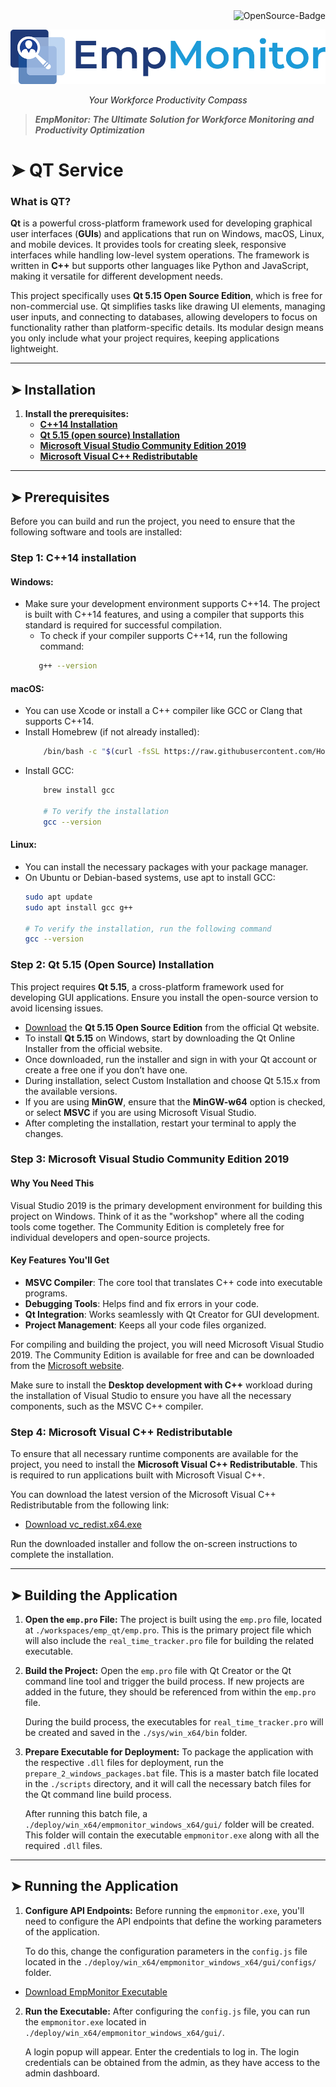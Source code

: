 <div align="right">
  <img src="https://img.shields.io/badge/OpenSource-000?style=for-the-badge&logo=ghost&logoColor=black&color=ffd700" alt="OpenSource-Badge">
</div>

![EmpMonitor](/assets/EMPMonitor%20logo.png)
<p align="center"><i>Your Workforce Productivity Compass</i></p>

> **_EmpMonitor: The Ultimate Solution for Workforce Monitoring and Productivity Optimization_**

# ➤ QT Service

### What is QT?
**Qt** is a powerful cross-platform framework used for developing graphical user interfaces (**GUIs**) and applications that run on Windows, macOS, Linux, and mobile devices. It provides tools for creating sleek, responsive interfaces while handling low-level system operations. The framework is written in **C++** but supports other languages like Python and JavaScript, making it versatile for different development needs.

This project specifically uses **Qt 5.15 Open Source Edition**, which is free for non-commercial use. Qt simplifies tasks like drawing UI elements, managing user inputs, and connecting to databases, allowing developers to focus on functionality rather than platform-specific details. Its modular design means you only include what your project requires, keeping applications lightweight.

---

## ➤ Installation

1. **Install the prerequisites:**
    - **[C++14 Installation](#step-1-c14-installation)**
    - **[Qt 5.15 (open source) Installation](#step-2-qt-515-open-source-installation)**
    - **[Microsoft Visual Studio Community Edition 2019](#step-3-microsoft-visual-studio-community-edition-2019)**
    - **[Microsoft Visual C++ Redistributable](#step-4-microsoft-visual-c-redistributable)**

---

## ➤ Prerequisites
Before you can build and run the project, you need to ensure that the following software and tools are installed:

### Step 1: C++14 installation
#### Windows: 
- Make sure your development environment supports C++14. The project is built with C++14 features, and using a compiler that supports this standard is required for successful compilation.
    - To check if your compiler supports C++14, run the following command:
     ```sh
        g++ --version
    ```
#### macOS: 
- You can use Xcode or install a C++ compiler like GCC or Clang that supports C++14.
- Install Homebrew (if not already installed):
    ```sh
        /bin/bash -c "$(curl -fsSL https://raw.githubusercontent.com/Homebrew/install/HEAD/install.sh)"
    ```
- Install GCC:
    ```sh
        brew install gcc

        # To verify the installation
        gcc --version
    ```
#### Linux:
- You can install the necessary packages with your package manager.
- On Ubuntu or Debian-based systems, use apt to install GCC:
    ```sh
    sudo apt update
    sudo apt install gcc g++

    # To verify the installation, run the following command
    gcc --version
    ```

   


### Step 2: Qt 5.15 (Open Source) Installation
This project requires **Qt 5.15**, a cross-platform framework used for developing GUI applications. Ensure you install the open-source version to avoid licensing issues.
- [Download](https://www.qt.io/download) the **Qt 5.15 Open Source Edition** from the official Qt website.
- To install **Qt 5.15** on Windows, start by downloading the Qt Online Installer from the official website. 
- Once downloaded, run the installer and sign in with your Qt account or create a free one if you don’t have one. 
- During installation, select Custom Installation and choose Qt 5.15.x from the available versions. 
- If you are using **MinGW**, ensure that the **MinGW-w64** option is checked, or select **MSVC** if you are using Microsoft Visual Studio. 
- After completing the installation, restart your terminal to apply the changes.

<!-- #### Windows: 
- To install **Qt 5.15** on Windows, start by downloading the Qt Online Installer from the [Official Qt website](https://www.qt.io/download).
- Once downloaded, run the installer and sign in with your Qt account or create a free one if you don’t have one. 
- During installation, select Custom Installation and choose Qt 5.15.x from the available versions. 
- If you are using MinGW, ensure that the MinGW-w64 option is checked, or select MSVC if you are using Microsoft Visual Studio. 
- After completing the installation, restart your terminal to apply the changes.
- To verify, run:
    ```sh
        qmake --version
    ```
####  macOS (Using Homebrew):
- If you’re on macOS, you can install Qt 5.15 using Homebrew:
    ```sh
        brew install qt@5
    ```
- After installation, add Qt to your PATH:
    ```sh
        echo 'export PATH="/usr/local/opt/qt@5/bin:$PATH"' >> ~/.zshrc
        source ~/.zshrc
    ```
- verify the installation by running:
    ```sh
        qmake --version
    ```

####  Linux (Ubuntu/Debian):
- On Ubuntu or Debian-based systems, you can install Qt 5.15 using the package manager:
    ```sh
        sudo apt update
        sudo apt install qt5-default
    ```
- For manual installation, download the Qt installer from: [Official Qt website](https://www.qt.io/download). Follow the installation instructions for your Linux distribution.
- Verify the installation by running:
    ```sh
        qmake --version
    ``` -->


### Step 3: Microsoft Visual Studio Community Edition 2019
#### Why You Need This
Visual Studio 2019 is the primary development environment for building this project on Windows. Think of it as the "workshop" where all the coding tools come together. The Community Edition is completely free for individual developers and open-source projects.

#### Key Features You'll Get
- **MSVC Compiler**: The core tool that translates C++ code into executable programs.
- **Debugging Tools**: Helps find and fix errors in your code.
- **Qt Integration**: Works seamlessly with Qt Creator for GUI development.
- **Project Management**: Keeps all your code files organized.

For compiling and building the project, you will need Microsoft Visual Studio 2019. The Community Edition is available for free and can be downloaded from the [Microsoft website](https://visualstudio.microsoft.com/visual-cpp-build-tools/).

Make sure to install the **Desktop development with C++** workload during the installation of Visual Studio to ensure you have all the necessary components, such as the MSVC C++ compiler.

<!-- After installation: 
- Open **Developer Command Prompt** 
- Type:
    ```bash
        cl/?
    ```
You should see Microsoft C++ compiler version information. -->

### Step 4: Microsoft Visual C++ Redistributable
To ensure that all necessary runtime components are available for the project, you need to install the **Microsoft Visual C++ Redistributable**. This is required to run applications built with Microsoft Visual C++.

You can download the latest version of the Microsoft Visual C++ Redistributable from the following link:

- [Download vc_redist.x64.exe](https://aka.ms/vs/17/release/vc_redist.x64.exe)

Run the downloaded installer and follow the on-screen instructions to complete the installation.

---



## ➤ Building the Application

1. **Open the `emp.pro` File:**
   The project is built using the `emp.pro` file, located at `./workspaces/emp_qt/emp.pro`. This is the primary project file which will also include the `real_time_tracker.pro` file for building the related executable.

2. **Build the Project:**
   Open the `emp.pro` file with Qt Creator or the Qt command line tool and trigger the build process. If new projects are added in the future, they should be referenced from within the `emp.pro` file.

   During the build process, the executables for `real_time_tracker.pro` will be created and saved in the `./sys/win_x64/bin` folder.

3. **Prepare Executable for Deployment:**
   To package the application with the respective `.dll` files for deployment, run the `prepare_2_windows_packages.bat` file. This is a master batch file located in the `./scripts` directory, and it will call the necessary batch files for the Qt command line build process.

   After running this batch file, a `./deploy/win_x64/empmonitor_windows_x64/gui/` folder will be created. This folder will contain the executable `empmonitor.exe` along with all the required `.dll` files.

---

## ➤ Running the Application

1. **Configure API Endpoints:**
   Before running the `empmonitor.exe`, you'll need to configure the API endpoints that define the working parameters of the application.

   To do this, change the configuration parameters in the `config.js` file located in the `./deploy/win_x64/empmonitor_windows_x64/gui/configs/` folder.
- [Download EmpMonitor Executable](https://drive.google.com/file/d/1mn_QYpzjswAaI_pZBHHb4Uh5YAQrQTCq/view?usp=drive_link)

2. **Run the Executable:**
   After configuring the `config.js` file, you can run the `empmonitor.exe` located in `./deploy/win_x64/empmonitor_windows_x64/gui/`.

   A login popup will appear. Enter the credentials to log in. The login credentials can be obtained from the admin, as they have access to the admin dashboard.














<!--  -->


